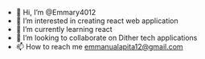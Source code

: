 - 👋 Hi, I’m @Emmary4012
- 👀 I’m interested in creating react web application
- 🌱 I’m currently learning react
- 💞️ I’m looking to collaborate on Dither tech applications
- 📫 How to reach me emmanualapita12@gmail.com

<!---
Emmary4012/Emmary4012 is a ✨ special ✨ repository because its `README.md` (this file) appears on your GitHub profile.
You can click the Preview link to take a look at your changes.
--->
